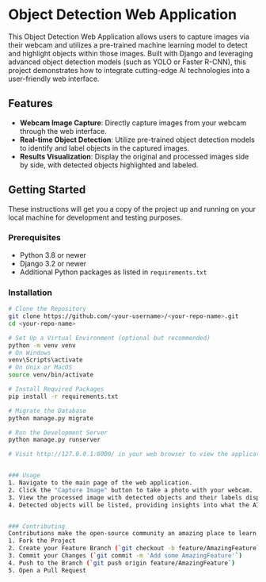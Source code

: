 # Object Detection Web Application

This Object Detection Web Application allows users to capture images via their webcam and utilizes a pre-trained machine learning model to detect and highlight objects within those images. Built with Django and leveraging advanced object detection models (such as YOLO or Faster R-CNN), this project demonstrates how to integrate cutting-edge AI technologies into a user-friendly web interface.

## Features

- **Webcam Image Capture**: Directly capture images from your webcam through the web interface.
- **Real-time Object Detection**: Utilize pre-trained object detection models to identify and label objects in the captured images.
- **Results Visualization**: Display the original and processed images side by side, with detected objects highlighted and labeled.

## Getting Started

These instructions will get you a copy of the project up and running on your local machine for development and testing purposes.

### Prerequisites

- Python 3.8 or newer
- Django 3.2 or newer
- Additional Python packages as listed in `requirements.txt`

### Installation

```bash
# Clone the Repository
git clone https://github.com/<your-username>/<your-repo-name>.git
cd <your-repo-name>

# Set Up a Virtual Environment (optional but recommended)
python -m venv venv
# On Windows
venv\Scripts\activate
# On Unix or MacOS
source venv/bin/activate

# Install Required Packages
pip install -r requirements.txt

# Migrate the Database
python manage.py migrate

# Run the Development Server
python manage.py runserver

# Visit http://127.0.0.1:8000/ in your web browser to view the application


### Usage
1. Navigate to the main page of the web application.
2. Click the "Capture Image" button to take a photo with your webcam.
3. View the processed image with detected objects and their labels displayed next to the original image.
4. Detected objects will be listed, providing insights into what the AI model has recognized in your image.


### Contributing
Contributions make the open-source community an amazing place to learn, inspire, and create. Any contributions you make are **greatly appreciated**.
1. Fork the Project
2. Create your Feature Branch (`git checkout -b feature/AmazingFeature`)
3. Commit your Changes (`git commit -m 'Add some AmazingFeature'`)
4. Push to the Branch (`git push origin feature/AmazingFeature`)
5. Open a Pull Request


